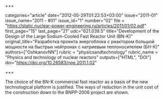 +++

categories="article"
date="2012-05-29T01:22:53+03:00"
issue="2011-01"
issue_name="2011 - #01"
issue_id="1"
number="02"
file = "https://static.nuclear-power-engineering.ru/articles/2011/01/02.pdf"
first_page="15"
last_page="21"
udc="621.039.5"
title="Development of the Design of the Large Sodium-Cooled Fast Reactor Unit (BN-K)"
original_title="Разработка проекта энергоблока с реактором большой мощности на быстрых нейтронах с натриевым теплоносителем (БН-К)"
authors=["OshkanovNN"]
rubric = "physicsandtechnology"
rubric_name = "Physics and technology of nuclear reactors"
outputs=["HTML", "DOI"]
doi="https://doi.org/10.26583/npe.2011.1.02"

+++

The choice of the BN-K commercial fast reactor as a basis of the new technological platform is justified. The ways of reduction in the unit cost of the construction down to the BNPP-2006 project are shown.